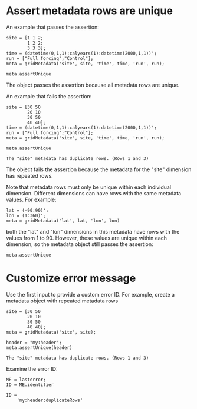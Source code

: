 # Assert metadata rows are unique

An example that passes the assertion:

```
site = [1 1 2;
        1 2 2;
        3 3 3];
time = (datetime(0,1,1):calyears(1):datetime(2000,1,1))';
run = ["Full forcing";"Control"];
meta = gridMetadata('site', site, 'time', time, 'run', run);

meta.assertUnique
```

The object passes the assertion because all metadata rows are unique.

An example that fails the assertion:

```in
site = [30 50
        20 10
        30 50
        40 40];
time = (datetime(0,1,1):calyears(1):datetime(2000,1,1))';
run = ["Full forcing";"Control"];
meta = gridMetadata('site', site, 'time', time, 'run', run);

meta.assertUnique
```

```error
The "site" metadata has duplicate rows. (Rows 1 and 3)
```

The object fails the assertion because the metadata for the "site" dimension has repeated rows.

Note that metadata rows must only be unique within each individual dimension. Different dimensions can have rows with the same metadata values. For example:

```
lat = (-90:90)';
lon = (1:360)';
meta = gridMetadata('lat', lat, 'lon', lon)
```

both the "lat" and "lon" dimensions in this metadata have rows with the values from 1 to 90. However, these values are unique within each dimension, so the metadata object still passes the assertion:

```
meta.assertUnique
```


# Customize error message

Use the first input to provide a custom error ID. For example, create a metadata object with repeated metadata rows

```in
site = [30 50
        20 10
        30 50
        40 40];
meta = gridMetadata('site', site);

header = "my:header";
meta.assertUnique(header)
```

```error
The "site" metadata has duplicate rows. (Rows 1 and 3)
```

Examine the error ID:

```in
ME = lasterror;
ID = ME.identifier
```

```out
ID = 
    'my:header:duplicateRows'
```